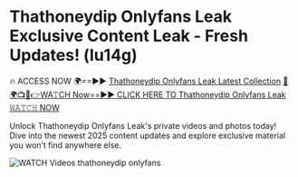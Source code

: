 # Thathoneydip Onlyfans Leak Exclusive Content Leak - Fresh Updates! (lu14g)

🔥 ACCESS NOW 🌍==►► <a href="https://tinyurl.com/3fjeunct" rel="nofollow">Thathoneydip Onlyfans Leak Latest Collection</a></h3>
[🔴🌍📺📱👉WA𝚃CH Now==►► CLICK HERE TO Thathoneydip Onlyfans Leak 𝚆𝙰𝚃𝙲𝙷 NOW](https://tinyurl.com/3fjeunct)

Unlock Thathoneydip Onlyfans Leak's private videos and photos today! Dive into the newest 2025 content updates and explore exclusive material you won’t find anywhere else.


<a href="https://tinyurl.com/3fjeunct" rel="nofollow" data-target="animated-image.originalLink"><img src="https://camo.githubusercontent.com/8a4f000d20f83aca3bf7ec5f350d767afa0574a8a352519fd8cfa583a6f93a33/68747470733a2f2f692e696d6775722e636f6d2f644a486b345a712e676966" alt="WATCH Videos" data-canonical-src="https://i.imgur.com/dJHk4Zq.gif" style="max-width: 100%; display: inline-block;" data-target="animated-image.originalImage"></a>
thathoneydip onlyfans